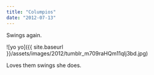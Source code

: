 ```yaml
---
title: "Columpios"
date: "2012-07-13"
---
```


Swings again.

![yo yo]({{ site.baseurl }}/assets/images/2012/tumblr_m709raHQm11qlj3bd.jpg)

Loves them swings she does.
